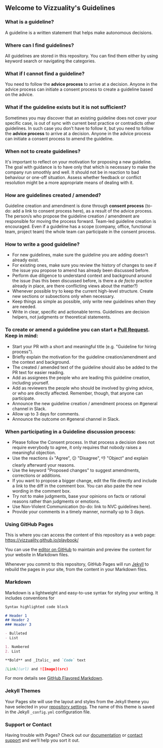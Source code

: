 ## Welcome to Vizzuality's Guidelines

### What is a guideline?

A guideline is a written statement that helps make autonomous decisions.

### Where can I find guidelines?

All guidelines are stored in this repository. You can find them either by using keyword search or navigating the categories.

### What if I cannot find a guideline?

You need to follow the **advice process** to arrive at a decision. Anyone in the advice process can initiate a consent process to create a guideline based on the advice.

### What if the guideline exists but it is not sufficient?

Sometimes you may discover that an existing guideline does not cover your specific case, is out of sync with current best practice or contradicts other guidelines. In such case you don't have to follow it, but you need to follow the **advice process** to arrive at a decision. Anyone in the advice process can initiate a consent process to amend the guideline.

### When not to create guidelines?

It's important to reflect on your motivation for proposing a new guideline. The goal with guidance is to have only that which is necessary to make the company run smoothly and well. It should not be in reaction to bad behaviour or one-off situation. Assess whether feedback or conflict resolution might be a more appropriate means of dealing with it.

### How are guidelines created / amended?

Guideline creation and amendment is done through **consent process** (to-do: add a link to consent process here), as a result of the advice process. The person/s who propose the guideline creation / amendment are responsible for moving the process forward. Team-led guideline creation is encouraged. Even if a guideline has a scope (company, office, functional team, project team) the whole team can participate in the consent process.

### How to write a good guideline?

- For new guidelines, make sure the guideline you are adding doesn't already exist.
- For existing ones, make sure you review the history of changes to see if the issue you propose to amend has already been discussed before.
- Perform due diligence to understand context and background around the issue (has this been discussed before, is there a *de facto* practice already in place, are there conflicting views about the matter?)
- Whenever possible try to keep the current high-level structure. Create new sections or subsections only when necessary.
- Keep things as simple as possible, only write new guidelines when they are needed.
- Write in clear, specific and actionable terms. Guidelines are decision helpers, not judgments or theoretical statements.

### To create or amend a guideline you can start a [Pull Request](https://help.github.com/articles/using-pull-requests). Keep in mind:

- Start your PR with a short and meaningful title (e.g. "Guideline for hiring process").
- Briefly explain the motivation for the guideline creation/amendment and the context and background.
- The created / amended text of the guideline should also be added to the PR text for easier reading.
- Add as assignees the people who are leading this guideline creation, including yourself.
- Add as reviewers the people who should be involved by giving advice, or who are directly affected. Remember, though, that anyone can participate.
- Announce the new guideline creation / amendment process on #general channel in Slack.
- Allow up to 3 days for comments.
- Announce the outcome on #general channel in Slack.

### When participating in a Guideline discussion process:

- Please follow the Consent process. In that process a decision does not require everybody to agree, it only requires that nobody raises a meaningful objection.
- Use the reactions :+1: "Agree", :confused: "Disagree", :-1: "Object" and explain clearly afterward your reasons.
- Use the keyword "Proposed changes" to suggest amendments, corrections or additions.
- If you want to propose a bigger change, edit the file directly and include a link to the diff in the comment box. You can also paste the new wording in the comment box.
- Try not to make judgments, base your opinions on facts or rational reasons rather than judgments or emotions.
- Use Non-Violent Communication (to-do: link to NVC guidelines here).
- Provide your comments in a timely manner, normally up to 3 days.

### Using GitHub Pages

This is where you can access the content of this repository as a web page: https://vizzuality.github.io/playbook/

You can use the [editor on GitHub](https://github.com/Vizzuality/playbook/edit/master/README.md) to maintain and preview the content for your website in Markdown files.

Whenever you commit to this repository, GitHub Pages will run [Jekyll](https://jekyllrb.com/) to rebuild the pages in your site, from the content in your Markdown files.

### Markdown

Markdown is a lightweight and easy-to-use syntax for styling your writing. It includes conventions for

```markdown
Syntax highlighted code block

# Header 1
## Header 2
### Header 3

- Bulleted
- List

1. Numbered
2. List

**Bold** and _Italic_ and `Code` text

[Link](url) and ![Image](src)
```

For more details see [GitHub Flavored Markdown](https://guides.github.com/features/mastering-markdown/).

### Jekyll Themes

Your Pages site will use the layout and styles from the Jekyll theme you have selected in your [repository settings](https://github.com/Vizzuality/playbook/settings). The name of this theme is saved in the Jekyll `_config.yml` configuration file.

### Support or Contact

Having trouble with Pages? Check out our [documentation](https://help.github.com/categories/github-pages-basics/) or [contact support](https://github.com/contact) and we’ll help you sort it out.
